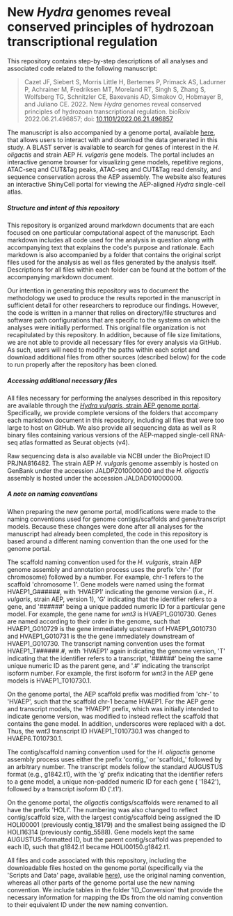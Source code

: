 # New *Hydra* genomes reveal conserved principles of hydrozoan transcriptional regulation

This repository contains step-by-step descriptions of all analyses and associated code related to the following manuscript:

>Cazet JF, Siebert S, Morris Little H, Bertemes P, Primack AS, Ladurner P, Achrainer M, Fredriksen MT, Moreland RT, Singh S, Zhang S, Wolfsberg TG, Schnitzler CE, Baxevanis AD, Simakov O, Hobmayer B, and Juliano CE. 2022. New *Hydra* genomes reveal conserved principles of hydrozoan transcriptional regulation. bioRxiv 2022.06.21.496857; doi: [10.1101/2022.06.21.496857](https://doi.org/10.1101/2022.06.21.496857)

The manuscript is also accompanied by a genome portal, available [here](https://research.nhgri.nih.gov/HydraAEP/), that allows users to interact with and download the data generated in this study. A BLAST server is available to search for genes of interest in the *H. oligactis* and strain AEP *H. vulgaris* gene models. The portal includes an interactive genome browser for visualizing gene models, repetitive regions, ATAC-seq and CUT&Tag peaks, ATAC-seq and CUT&Tag read density, and sequence conservation across the AEP assembly. The website also features an interactive ShinyCell portal for viewing the AEP-aligned *Hydra* single-cell atlas.

##### Structure and intent of this repository

This repository is organized around markdown documents that are each focused on one particular computational aspect of the manuscript. Each markdown includes all code used for the analysis in question along with accompanying text that explains the code's purpose and rationale. Each markdown is also accompanied by a folder that contains the original script files used for the analysis as well as files generated by the analysis itself. Descriptions for all files within each folder can be found at the bottom of the accompanying markdown document.

Our intention in generating this repository was to document the methodology we used to produce the results reported in the manuscript in sufficient detail for other researchers to reproduce our findings. However, the code is written in a manner that relies on directory/file structures and software path configurations that are specific to the systems on which the analyses were initially performed. This original file organization is not recapitulated by this repository. In addition, because of file size limitations, we are not able to provide all necessary files for every analysis via GitHub. As such, users will need to modify the paths within each script and download additional files from other sources (described below) for the code to run properly after the repository has been cloned.

##### Accessing additional necessary files

All files necessary for performing the analyses described in this repository are available through the [*Hydra vulgaris*, strain AEP genome portal](https://research.nhgri.nih.gov/HydraAEP/download/index.cgi?dl=fa). Specifically, we provide complete versions of the folders that accompany each markdown document in this repository, including all files that were too large to host on GitHub. We also provide all sequencing data as well as R binary files containing various versions of the AEP-mapped single-cell RNA-seq atlas formatted as Seurat objects (v4).

Raw sequencing data is also available via NCBI under the BioProject ID PRJNA816482. The strain AEP *H. vulgaris* genome assembly is hosted on GenBank under the accession JALDPZ010000000 and the *H. oligactis* assembly is hosted under the accession JALDAD010000000. 

##### A note on naming conventions

When preparing the new genome portal, modifications were made to the naming conventions used for genome contigs/scaffolds and gene/transcript models. Because these changes were done after all analyses for the manuscript had already been completed, the code in this repository is based around a different naming convention than the one used for the genome portal. 

The scaffold naming convention used for the *H. vulgaris*, strain AEP genome assembly and annotation process uses the prefix 'chr-' (for chromosome) followed by a number. For example, chr-1 refers to the scaffold 'chromosome 1'. Gene models were named using the format HVAEP1_G######, with 'HVAEP1' indicating the genome version (i.e., *H. vulgaris*, strain AEP, version 1), 'G' indicating that the identifier refers to a gene, and '######' being a unique padded numeric ID for a particular gene model. For example, the gene name for *wnt3* is HVAEP1_G010730. Genes are named according to their order in the genome, such that HVAEP1_G010729 is the gene immediately upstream of HVAEP1_G010730 and HVAEP1_G010731 is the the gene immediately downstream of HVAEP1_G010730. The transcript naming convention uses the format HVAEP1_T######.#, with 'HVAEP1' again indicating the genome version, 'T' indicating that the identifier refers to a transcript, '######' being the same unique numeric ID as the parent gene, and '.#' indicating the transcript isoform number. For example, the first isoform for *wnt3* in the AEP gene models is HVAEP1_T010730.1. 

On the genome portal, the AEP scaffold prefix was modified from 'chr-' to 'HVAEP', such that the scaffold chr-1 became HVAEP1. For the AEP gene and transcript models, the 'HVAEP1' prefix, which was initially intended to indicate genome version, was modified to instead reflect the scaffold that contains the gene model. In addition, underscores were replaced with a dot. Thus, the *wnt3* transcript ID HVAEP1_T010730.1 was changed to HVAEP6.T010730.1.

The contig/scaffold naming convention used for the *H. oligactis* genome assembly process uses either the prefix 'contig_' or 'scaffold\_' followed by an arbitrary number. The transcript models follow the standard AUGUSTUS format (e.g., g1842.t1), with the 'g' prefix indicating that the identifier refers to a gene model, a unique non-padded numeric ID for each gene ( '1842'), followed by a transcript isoform ID ('.t1'). 

On the genome portal, the *oligactis* contigs/scaffolds were renamed to all have the prefix 'HOLI'. The numbering was also changed to reflect contig/scaffold size, with the largest contig/scaffold being assigned the ID HOLI00001 (previously contig_18179) and the smallest being assigned the ID HOLI16314 (previously contig_5588). Gene models kept the same AUGUSTUS-formatted ID, but the parent contig/scaffold was prepended to each ID, such that g1842.t1 became HOLI00150.g1842.t1.

All files and code associated with this repository, including the downloadable files hosted on the genome portal (specifically via the 'Scripts and Data' page, available [here](https://research.nhgri.nih.gov/HydraAEP/download/index.cgi?dl=fa)), use the original naming convention, whereas all other parts of the genome portal use the new naming convention. We include tables in the folder 'ID_Conversion' that provide the necessary information for mapping the IDs from the old naming convention to their equivalent ID under the new naming convention.
